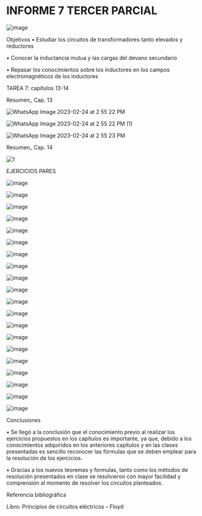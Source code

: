 # INFORME 7 TERCER PARCIAL
 
![image](https://user-images.githubusercontent.com/116813539/221278737-41cac71c-2cdb-47af-9f12-a104ecfd38ea.png)

Objetivos
•	Estudiar los circuitos de transformadores tanto elevados y reductores 

•	Conocer la inductancia mutua y las cargas del devano secundario 

•	Repasar los conocimientos sobre los inductores en los campos electromagnéticos de los inductores 

TAREA 7: capítulos 13-14

Resumen_ Cap. 13

![WhatsApp Image 2023-02-24 at 2 55 22 PM](https://user-images.githubusercontent.com/116813539/221279410-0206770f-c5d2-4cee-b47d-a04177609bdd.jpeg)

![WhatsApp Image 2023-02-24 at 2 55 22 PM (1)](https://user-images.githubusercontent.com/116813539/221279430-4b48a1de-61ad-49e3-8ad4-0238161b653d.jpeg)

![WhatsApp Image 2023-02-24 at 2 55 23 PM](https://user-images.githubusercontent.com/116813539/221279446-6f5e9bd3-0cf0-461f-8c2d-d6cd8fd252bb.jpeg)


Resumen_ Cap. 14

![1](https://user-images.githubusercontent.com/116813539/221279467-a9924259-7870-4eb1-a50c-d3cfe567552d.png)


EJERCICIOS PARES 

![image](https://user-images.githubusercontent.com/116813539/221280025-508c57c2-9787-425f-ad02-8f5a68cbc0b0.png)

![image](https://user-images.githubusercontent.com/116813539/221280060-daeab6cd-6e13-4a98-8491-34d69a83f1a0.png)

![image](https://user-images.githubusercontent.com/116813539/221280074-36735df5-5bee-43d1-8b24-2f3e53ee285d.png)

![image](https://user-images.githubusercontent.com/116813539/221280096-cf8606ba-2808-4e4b-ae48-02b999143be6.png)

![image](https://user-images.githubusercontent.com/116813539/221280154-003b9de2-5ee3-40fe-a2d5-aa567cf11f09.png)

![image](https://user-images.githubusercontent.com/116813539/221280170-38e7765f-a8dc-4e5f-877e-33d7849d62ce.png)

![image](https://user-images.githubusercontent.com/116813539/221280184-bf15ed35-723b-4be4-a104-826b739d9cb1.png)

![image](https://user-images.githubusercontent.com/116813539/221280223-881b26ae-802d-414f-bd8e-ec1e435d1ec0.png)

![image](https://user-images.githubusercontent.com/116813539/221280242-f86d699f-90a0-46bd-a19a-d08857fdb6c8.png)

![image](https://user-images.githubusercontent.com/116813539/221280261-9dabf1a5-a455-424f-9153-1eb9263d0b6a.png)

![image](https://user-images.githubusercontent.com/116813539/221280279-1be23fe3-7f3d-4d88-927f-6416d354e2a5.png)

![image](https://user-images.githubusercontent.com/116813539/221280295-9f159d65-28e3-417a-92c3-bf80e0679d33.png)

![image](https://user-images.githubusercontent.com/116813539/221280305-a8728d20-16b3-4e05-b019-23006fdde0d0.png)

![image](https://user-images.githubusercontent.com/116813539/221280322-c1732f8a-cb55-4b46-8814-ba25cdb7fce0.png)

![image](https://user-images.githubusercontent.com/116813539/221280331-b891b2b6-f997-451b-8711-e3dbb3339c28.png)

![image](https://user-images.githubusercontent.com/116813539/221280344-079bdcc5-a25a-48cf-8549-299b51c9dc29.png)

![image](https://user-images.githubusercontent.com/116813539/221280354-e6a72284-6c8e-4de8-8eee-12a9f12f7f46.png)

![image](https://user-images.githubusercontent.com/116813539/221280370-491a31d6-2a6a-4f14-9bf1-10ece9e55189.png)


![image](https://user-images.githubusercontent.com/116813539/221280385-24e659a9-8524-4e50-be34-411135da033a.png)

![image](https://user-images.githubusercontent.com/116813539/221280406-36d58632-e3c2-4461-af95-4d3eebd3712c.png)


Conclusiones 

•	Se llegó a la conclusión que el conocimiento previo al realizar los ejercicios propuestos en los capítulos es importante, ya que, debido a los conocimientos adquiridos en los anteriores capítulos y en las clases presentadas es sencillo reconocer las fórmulas que se deben emplear para la resolución de los ejercicios.

•	Gracias a los nuevos teoremas y formulas, tanto como los métodos de resolución presentados en clase se resolvieron con mayor facilidad y comprensión al momento de resolver los circuitos planteados.

Referencia bibliográfica 

Libro: Principios de circuitos eléctricos – Floyd 





